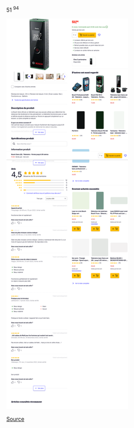 51 <sup>94</sup>

![](bol-bosch-zamo.png)

[Source](https://www.bol.com/be/fr/p/bosch-zamo-telemetre-portee-jusqu-a-20-metres/9200000095919159/)